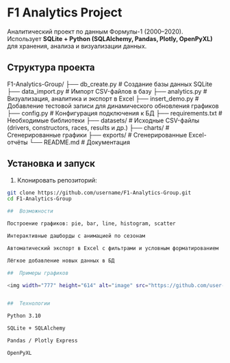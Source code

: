 # F1 Analytics Project

Аналитический проект по данным Формулы-1 (2000–2020).  
Использует **SQLite + Python (SQLAlchemy, Pandas, Plotly, OpenPyXL)** для хранения, анализа и визуализации данных.  

## Структура проекта
F1-Analytics-Group/
├── db_create.py # Создание базы данных SQLite
├── data_import.py # Импорт CSV-файлов в базу
├── analytics.py # Визуализация, аналитика и экспорт в Excel
├── insert_demo.py # Добавление тестовой записи для динамического обновления графиков
├── config.py # Конфигурация подключения к БД
├── requirements.txt # Необходимые библиотеки
├── datasets/ # Исходные CSV-файлы (drivers, constructors, races, results и др.)
├── charts/ # Сгенерированные графики
├── exports/ # Сгенерированные Excel-отчёты
└── README.md # Документация


##  Установка и запуск

1. Клонировать репозиторий:
```bash
git clone https://github.com/username/F1-Analytics-Group.git
cd F1-Analytics-Group

##  Возможности

Построение графиков: pie, bar, line, histogram, scatter

Интерактивные дашборды с анимацией по сезонам

Автоматический экспорт в Excel с фильтрами и условным форматированием

Лёгкое добавление новых данных в БД

##  Примеры графиков

<img width="777" height="614" alt="image" src="https://github.com/user-attachments/assets/18a459b4-87c8-4775-9ad1-4c878e3e4ad5" />


##  Технологии

Python 3.10

SQLite + SQLAlchemy

Pandas / Plotly Express

OpenPyXL



